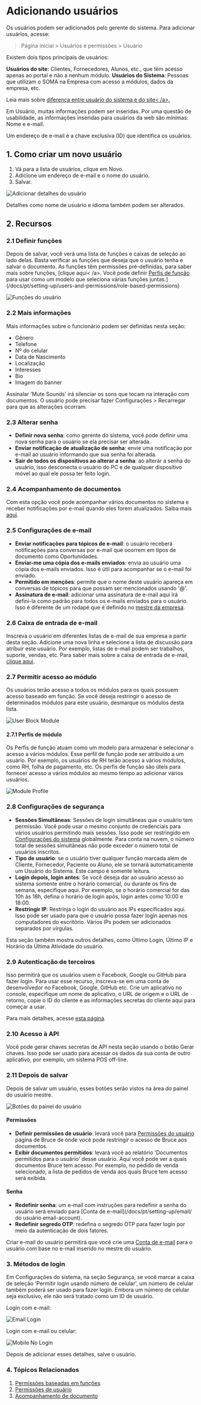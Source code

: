 # Adicionando usuários


Os usuários podem ser adicionados pelo gerente do sistema. Para adicionar usuários, acesse:



> 
> Página inicial > Usuários e permissões > Usuário
> 
> 
> 


Existem dois tipos principais de usuários:


**Usuários do site**: Clientes, Fornecedores, Alunos, etc., que têm acesso apenas ao portal e não a nenhum módulo.
**Usuários do Sistema**: Pessoas que utilizam o SOMA na Empresa com acesso a módulos, dados da empresa, etc.


Leia mais sobre [diferença entre usuário do sistema e do site< /a>.](/docs/pt/setting-up/articles/difference-between-system-user-and-website-user)


Em Usuário, muitas informações podem ser inseridas. Por uma questão de usabilidade, as informações inseridas para usuários da web são mínimas: Nome e e-mail.


Um endereço de e-mail é a chave exclusiva (ID) que identifica os usuários.


## 1. Como criar um novo usuário


1. Vá para a lista de usuários, clique em Novo.
2. Adicione um endereço de e-mail e o nome do usuário.
3. Salvar.


![Adicionar detalhes do usuário](/files/add-user-details.png)


Detalhes como nome de usuário e idioma também podem ser alterados.


## 2. Recursos


### 2.1 Definir funções


Depois de salvar, você verá uma lista de funções e caixas de seleção ao lado delas. Basta verificar as funções que deseja que o usuário tenha e salvar o documento. As funções têm permissões pré-definidas, para saber mais sobre funções, [clique aqui< /a>. Você pode definir [Perfis de função](/docs/pt/setting-up/users-and-permissions/role-and-role-profile) para usar como um modelo que seleciona várias funções juntas.](/docs/pt/setting-up/users-and-permissions/role-based-permissions)


![Funções do usuário](/files/user-2.png)


### 2.2 Mais informações


Mais informações sobre o funcionário podem ser definidas nesta seção:


* Gênero
* Telefone
* Nº do celular
* Data de Nascimento
* Localização
* Interesses
* Bio
* Imagem do banner


Assinalar 'Mute Sounds' irá silenciar os sons que tocam na interação com documentos. O usuário pode precisar fazer Configurações > Recarregar para que as alterações ocorram.


### 2.3 Alterar senha


* **Definir nova senha**: como gerente do sistema, você pode definir uma nova senha para o usuário se ela precisar ser alterada.
* **Enviar notificação de atualização de senha**: envie uma notificação por e-mail ao usuário informando que sua senha foi alterada.
* **Sair de todos os dispositivos ao alterar a senha**: ao alterar a senha do usuário, isso desconecta o usuário do PC e de qualquer dispositivo móvel ao qual ele possa ter feito login.


### 2.4 Acompanhamento de documentos


Com esta opção você pode acompanhar vários documentos no sistema e receber notificações por e-mail quando eles forem atualizados. Saiba mais [aqui](/docs/pt/setting-up/email/document-follow).


### 2.5 Configurações de e-mail


* **Enviar notificações para tópicos de e-mail**: o usuário receberá notificações para conversas por e-mail que ocorrem em tipos de documento como Oportunidades.
* **Enviar-me uma cópia dos e-mails enviados**: envia ao usuário uma cópia dos e-mails enviados. Isso é útil para acompanhar se o e-mail foi enviado.
* **Permitido em menções**: permite que o nome deste usuário apareça em conversas de tópicos para que possam ser mencionados usando '@'.
* **Assinatura de e-mail**: adicionar uma assinatura de e-mail aqui irá defini-la como padrão para todos os e-mails enviados para o usuário. Isso é diferente de um rodapé que é definido no [mestre da empresa](/docs/pt/setting-up/company-setup).


### 2.6 Caixa de entrada de e-mail


Inscreva o usuário em diferentes listas de e-mail de sua empresa a partir desta seção. Adicione uma nova linha e selecione a lista de discussão para atribuir este usuário. Por exemplo, listas de e-mail podem ser trabalhos, suporte, vendas, etc. Para saber mais sobre a caixa de entrada de e-mail, [clique aqui](/docs/pt/setting-up/email/email-inbox).


### 2.7 Permitir acesso ao módulo


Os usuários terão acesso a todos os módulos para os quais possuem acesso baseado em função. Se você deseja restringir o acesso de determinados módulos para este usuário, desmarque os módulos desta lista.


![User Block Module](/files/user-3.png)


#### 2.7.1 Perfis de módulo


Os Perfis de função atuam como um modelo para armazenar e selecionar o acesso a vários módulos. Esse perfil de função pode ser atribuído a um usuário. Por exemplo, os usuários de RH terão acesso a vários módulos, como RH, folha de pagamento, etc. Os perfis de função são úteis para fornecer acesso a vários módulos ao mesmo tempo ao adicionar vários usuários.


![Module Profile](/files/module-profile.png)


### 2.8 Configurações de segurança


* **Sessões Simultâneas**: Sessões de login simultâneas que o usuário tem permissão. Você pode usar o mesmo conjunto de credenciais para vários usuários permitindo mais sessões. Isso pode ser restringido em [Configurações do sistema](/docs/pt/setting-up/settings/system-settings#15-security) globalmente. Para conta na nuvem, o número total de sessões simultâneas não pode exceder o número total de usuários inscritos.
* **Tipo de usuário**: se o usuário tiver qualquer função marcada além de Cliente, Fornecedor, Paciente ou Aluno, ele se tornará automaticamente um Usuário do Sistema. Este campo é somente leitura.
* **Login depois, login antes**: Se você deseja dar ao usuário acesso ao sistema somente entre o horário comercial,
ou durante os fins de semana, especifique aqui. Por exemplo, se o horário comercial for das 10h às 18h, defina o horário de login após, login antes como 10:00 e 18:00.
* **Restringir IP**: Restrinja o login do usuário aos IPs especificados aqui. Isso pode ser usado para que o usuário possa fazer login apenas nos computadores do escritório. Vários IPs podem ser adicionados separados por vírgulas.


Esta seção também mostra outros detalhes, como Último Login, Último IP e Horário da Última Atividade do usuário.


### 2.9 Autenticação de terceiros


Isso permitirá que os usuários usem o Facebook, Google ou GitHub para fazer login. Para usar esse recurso, inscreva-se em uma conta de desenvolvedor no Facebook, Google, GitHub etc. Crie um aplicativo no console, especifique um nome de aplicativo, o URL de origem e o URL de retorno, copie o ID do cliente e as informações secretas do cliente aqui para começar a usar.


Para mais detalhes, acesse [esta página](https://frappe.io/docs/v13/user/en/guides/deployment/how-to-enable-social-logins).


### 2.10 Acesso à API


Você pode gerar chaves secretas de API nesta seção usando o botão Gerar chaves. Isso pode ser usado para acessar os dados da sua conta de outro aplicativo, por exemplo, um sistema POS off-line.


### 2.11 Depois de salvar


Depois de salvar um usuário, esses botões serão vistos na área do painel do usuário mestre.


![Botões do painel do usuário](/files/user-after-save.png)


#### Permissões


* **Definir permissões de usuário**: levará você para  [Permissões do usuário](/docs/pt/setting-up/users-and-permissions/user-permissions) página de Bruce de onde você pode restringir o acesso de Bruce aos documentos.
* **Exibir documentos permitidos**: levará você ao relatório 'Documentos permitidos para o usuário' desse usuário. Aqui você pode ver a quais documentos Bruce tem acesso. Por exemplo, no pedido de venda selecionado, a lista de pedidos de venda aos quais Bruce tem acesso será exibida.


#### Senha


* **Redefinir senha**: um e-mail com instruções para redefinir a senha do usuário será enviado para [Conta de e-mail](/docs/pt/setting-up/email/ do usuário email-account).
* **Redefinir segredo OTP**: redefina o segredo OTP para fazer login por meio da autenticação de dois fatores.


Criar e-mail do usuário permitirá que você crie uma [Conta de e-mail](/docs/pt/setting-up/email/email-account) para o usuário com base no e-mail inserido no mestre do usuário.


### 3. Métodos de login


Em Configurações do sistema, na seção Segurança, se você marcar a caixa de seleção 'Permitir login usando número de celular', um número de celular também poderá ser usado para fazer login. Embora um número de celular seja exclusivo, ele não será tratado como um ID de usuário.


Login com e-mail:


![Email Login](/files/user-login-email.png)


Login com e-mail ou celular:


![Mobile No Login](/files/user-login-mobile.png)


Depois de adicionar esses detalhes, salve o usuário.


### 4. Tópicos Relacionados


1. [Permissões baseadas em funções](/docs/pt/setting-up/users-and-permissions/role-based-permissions)
2. [Permissões de usuário](/docs/pt/setting-up/users-and-permissions/user-permissions)
3. [Acompanhamento de documento](/docs/pt/setting-up/email/document-follow)
